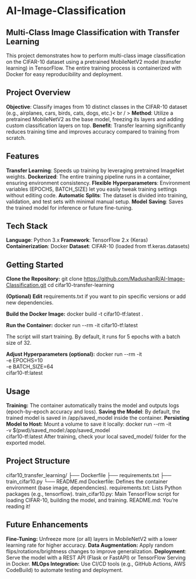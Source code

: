 # AI-Image-Classification

## Multi-Class Image Classification with Transfer Learning
This project demonstrates how to perform multi-class image classification on the CIFAR-10 dataset using a pretrained MobileNetV2 model (transfer learning) in TensorFlow. The entire training process is containerized with Docker for easy reproducibility and deployment.

## Project Overview
**Objective**: Classify images from 10 distinct classes in the CIFAR-10 dataset (e.g., airplanes, cars, birds, cats, dogs, etc.)< br / >
**Method**: Utilize a pretrained MobileNetV2 as the base model, freezing its layers and adding custom classification layers on top.
**Benefit**: Transfer learning significantly reduces training time and improves accuracy compared to training from scratch.

## Features
**Transfer Learning**: Speeds up training by leveraging pretrained ImageNet weights.
**Dockerized**: The entire training pipeline runs in a container, ensuring environment consistency.
**Flexible** **Hyperparameters**: Environment variables (EPOCHS, BATCH_SIZE) let you easily tweak training settings without editing code.
**Automatic** **Splits**: The dataset is divided into training, validation, and test sets with minimal manual setup.
**Model** **Saving**: Saves the trained model for inference or future fine-tuning.

## Tech Stack
**Language**: Python 3.x
**Framework**: TensorFlow 2.x (Keras)
**Containerization**: Docker
**Dataset**: CIFAR-10 (loaded from tf.keras.datasets)

## Getting Started
**Clone the Repository:**
git clone https://github.com/MadushanR/AI-Image-Classification.git
cd cifar10-transfer-learning

**(Optional)** **Edit** requirements.txt if you want to pin specific versions or add new dependencies.

**Build the Docker Image:**
docker build -t cifar10-tf:latest .

**Run the Container:**
docker run --rm -it cifar10-tf:latest

The script will start training. By default, it runs for 5 epochs with a batch size of 32.

**Adjust Hyperparameters (optional):**
docker run --rm -it \
    -e EPOCHS=10 \
    -e BATCH_SIZE=64 \
    cifar10-tf:latest
    
## Usage
**Training:** The container automatically trains the model and outputs logs (epoch-by-epoch accuracy and loss).
**Saving the Model**: By default, the trained model is saved in /app/saved_model inside the container.
**Persisting Model to Host:** Mount a volume to save it locally:
docker run --rm -it \
    -v $(pwd)/saved_model:/app/saved_model \
    cifar10-tf:latest
After training, check your local saved_model/ folder for the exported model.

## Project Structure
cifar10_transfer_learning/
├── Dockerfile
├── requirements.txt
├── train_cifar10.py
└── README.md
Dockerfile: Defines the container environment (base image, dependencies).
requirements.txt: Lists Python packages (e.g., tensorflow).
train_cifar10.py: Main TensorFlow script for loading CIFAR-10, building the model, and training.
README.md: You’re reading it!

## Future Enhancements
**Fine-Tuning:** Unfreeze more (or all) layers in MobileNetV2 with a lower learning rate for higher accuracy.
**Data Augmentation:** Apply random flips/rotations/brightness changes to improve generalization.
**Deployment**: Serve the model with a REST API (Flask or FastAPI) or TensorFlow Serving in Docker.
**MLOps Integration:** Use CI/CD tools (e.g., GitHub Actions, AWS CodeBuild) to automate testing and deployment.
